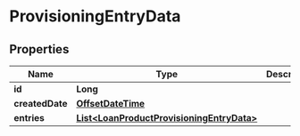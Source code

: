 # ProvisioningEntryData

## Properties
Name | Type | Description | Notes
------------ | ------------- | ------------- | -------------
**id** | **Long** |  |  [optional]
**createdDate** | [**OffsetDateTime**](OffsetDateTime.md) |  |  [optional]
**entries** | [**List&lt;LoanProductProvisioningEntryData&gt;**](LoanProductProvisioningEntryData.md) |  |  [optional]
